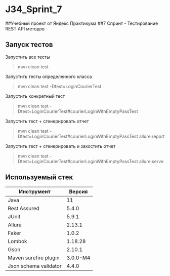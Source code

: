 # J34_Sprint_7

##Учебный проект от Яндекс Практикума
##7 Спринт - Тестирование REST API методов 

## Запуск тестов
Запустить все тесты
> mvn clean test

Запустить тесты определенного класса
> mvn clean test -Dtest=LoginCourierTest

Запустить конкретный тест
> mvn clean test -Dtest=LoginCourierTest#courierLoginWithEmptyPassTest

Запустить тест + сгенерировать отчет
> mvn clean test -Dtest=LoginCourierTest#courierLoginWithEmptyPassTest allure:report
 
Запустить тест + сгенерировать и захостить отчет 
> mvn clean test -Dtest=LoginCourierTest#courierLoginWithEmptyPassTest allure:serve

## Используемый стек
| Инструмент  | Версия |
| ------------- | ------------- |
| Java  | 11  |
| Rest Assured  | 5.4.0  |
| JUnit  |  5.9.1|
| Allure  | 2.13.1|
| Faker  | 1.0.2  |
| Lombok  | 1.18.28  |
| Gson  | 2.10.1  |
| Maven surefire plugin  | 3.0.0-M4 |
| Json schema validator  | 4.4.0  |


